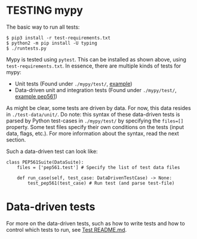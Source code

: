 # TESTING mypy
The basic way to run all tests:

    $ pip3 install -r test-requirements.txt
    $ python2 -m pip install -U typing
    $ ./runtests.py

Mypy is tested using `pytest`. This can be installed as shown above, using `test-requirements.txt`. In essence, there are multiple kinds of tests for mypy:
- Unit tests (Found under `./mypy/test/`, [example](mypy/test/testapi.py))
- Data-driven unit and integration tests (Found under `./mypy/test/`, [example pep561](mypy/test/testpep561.py))

As might be clear, some tests are driven by data. For now, this data resides in `./test-data/unit/`. Do note: this syntax of these data-driven tests is parsed by Python test-cases in `./mypy/test/` by specifying the `files=[]` property. Some test files specify their own conditions on the tests (input data, flags, etc.). For more information about the syntax, read the next section.

Such a data-driven test can look like:

```
class PEP561Suite(DataSuite):
    files = ['pep561.test'] # Specify the list of test data files

    def run_case(self, test_case: DataDrivenTestCase) -> None:
        test_pep561(test_case) # Run test (and parse test-file)
```

# Data-driven tests
For more on the data-driven tests, such as how to write tests and how to control
which tests to run, see [Test README.md](test-data/unit/README.md).